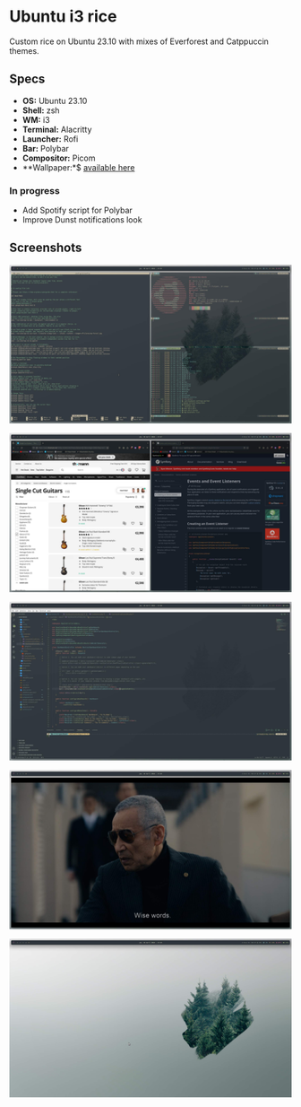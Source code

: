 # Ubuntu i3 rice

Custom rice on Ubuntu 23.10 with mixes of Everforest and Catppuccin themes.

## Specs

* **OS:** Ubuntu 23.10
* **Shell:** zsh
* **WM:** i3
* **Terminal:** Alacritty
* **Launcher:** Rofi
* **Bar:** Polybar
* **Compositor:** Picom
* **Wallpaper:*$ [available here](https://github.com/jeremykervran/dotfiles-ubuntu/pictures/wallpaper.jpg)

### In progress

* Add Spotify script for Polybar
* Improve Dunst notifications look

## Screenshots

![workspace-1](pictures/1.jpg)

![workspace-2](pictures/2.jpg)

![workspace-3](pictures/3.jpg)

![workspace-4](pictures/4.jpg)

![workspace-5](pictures/5.jpg)
